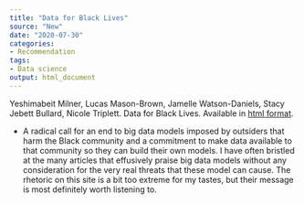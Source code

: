 ```yaml
---
title: "Data for Black Lives"
source: "New"
date: "2020-07-30"
categories:
- Recommendation
tags:
- Data science
output: html_document
---
```


Yeshimabeit Milner, Lucas Mason-Brown, Jamelle Watson-Daniels, Stacy Jebett Bullard, Nicole Triplett. Data for Black Lives. Available in [html format](http://d4bl.org/).

<!---More--->

+ A radical call for an end to big data models imposed by outsiders that harm the Black community and a commitment to make data available to that community so they can build their own models. I have often bristled at the many articles that effusively praise big data models without any consideration for the very real threats that these model can cause. The rhetoric on this site is a bit too extreme for my tastes, but their message is most definitely worth listening to.
